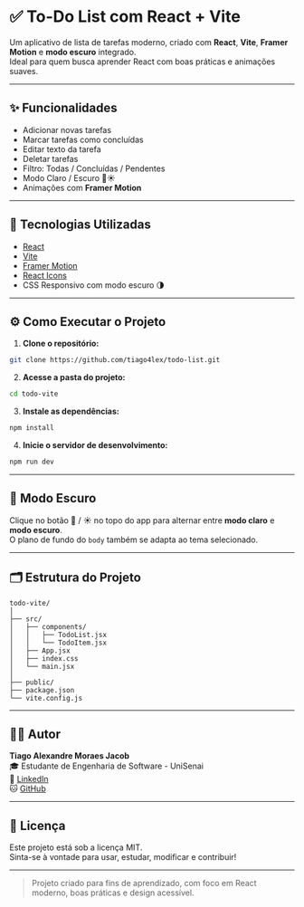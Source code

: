 # ✅ To-Do List com React + Vite

Um aplicativo de lista de tarefas moderno, criado com **React**, **Vite**, **Framer Motion** e **modo escuro** integrado.  
Ideal para quem busca aprender React com boas práticas e animações suaves.

---

## ✨ Funcionalidades

- Adicionar novas tarefas
- Marcar tarefas como concluídas
- Editar texto da tarefa
- Deletar tarefas
- Filtro: Todas / Concluídas / Pendentes
- Modo Claro / Escuro 🌙☀️
- Animações com **Framer Motion**

---

## 🚀 Tecnologias Utilizadas

- [React](https://react.dev/)
- [Vite](https://vitejs.dev/)
- [Framer Motion](https://www.framer.com/motion/)
- [React Icons](https://react-icons.github.io/react-icons/)
- CSS Responsivo com modo escuro 🌗

---

## ⚙️ Como Executar o Projeto

1. **Clone o repositório:**

```bash
git clone https://github.com/tiago4lex/todo-list.git
```

2. **Acesse a pasta do projeto:**

```bash
cd todo-vite
```

3. **Instale as dependências:**

```bash
npm install
```

4. **Inicie o servidor de desenvolvimento:**

```bash
npm run dev
```

---

## 🌈 Modo Escuro

Clique no botão 🌙 / ☀️ no topo do app para alternar entre **modo claro** e **modo escuro**.  
O plano de fundo do `body` também se adapta ao tema selecionado.

---

## 🗂️ Estrutura do Projeto

```
todo-vite/
│
├── src/
│   ├── components/
│   │   ├── TodoList.jsx
│   │   └── TodoItem.jsx
│   ├── App.jsx
│   ├── index.css
│   └── main.jsx
│
├── public/
├── package.json
└── vite.config.js
```

---

## 👨‍💻 Autor

**Tiago Alexandre Moraes Jacob**  
🎓 Estudante de Engenharia de Software - UniSenai  
🔗 [LinkedIn](https://www.linkedin.com/in/tiago-alexandre2001/)  
🐱 [GitHub](https://github.com/tiago4lex)

---

## 📌 Licença

Este projeto está sob a licença MIT.  
Sinta-se à vontade para usar, estudar, modificar e contribuir!

---

> Projeto criado para fins de aprendizado, com foco em React moderno, boas práticas e design acessível.